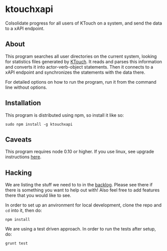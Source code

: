 ktouchxapi
==========

Colsolidate progress for all users of KTouch on a system, and send the data to a xAPI endpoint.

About
-----

This program searches all user directories on the current system, looking for statistics files
generated by [KTouch](http://edu.kde.org/applications/all/ktouch). It reads and parses this information and
converts it into actor-verb-object statements. Then it connects to a xAPI endpoint and synchronizes the statements
with the data there.

For detailed options on how to run the program, run it from the command line without options.

Installation
------------

This program is distributed using npm, so install it like so:

    sudo npm install -g ktouchxapi

Caveats
-------

This program requires node 0.10 or higher. If you use linux, see upgrade instructions [here](https://github.com/joyent/node/wiki/installing-node.js-via-package-manager).

Hacking
-------

We are listing the stuff we need to to in the
[backlog](https://github.com/tunapanda/ktouchxapi/blob/master/BACKLOG.md). Please see there if there is something
you want to help out with! Also feel free to add features there that you would like to see.

In order to set up an anvironment for local development, clone the repo and `cd` into it, then do:

````
npm install
````

We are using a test driven approach. In order to run the tests after setup, do:

````
grunt test
````
